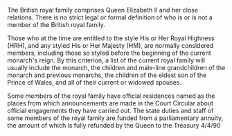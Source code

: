 The British royal family comprises Queen Elizabeth II and her close relations. There is no strict legal or formal definition of who is or is not a member of the British royal family.

Those who at the time are entitled to the style His or Her Royal Highness (HRH), and any styled His or Her Majesty (HM), are normally considered members, including those so styled before the beginning of the current monarch's reign. By this criterion, a list of the current royal family will usually include the monarch, the children and male-line grandchildren of the monarch and previous monarchs, the children of the eldest son of the Prince of Wales, and all of their current or widowed spouses.

Some members of the royal family have official residences named as the places from which announcements are made in the Court Circular about official engagements they have carried out. The state duties and staff of some members of the royal family are funded from a parliamentary annuity, the amount of which is fully refunded by the Queen to the Treasury 4/4/90
